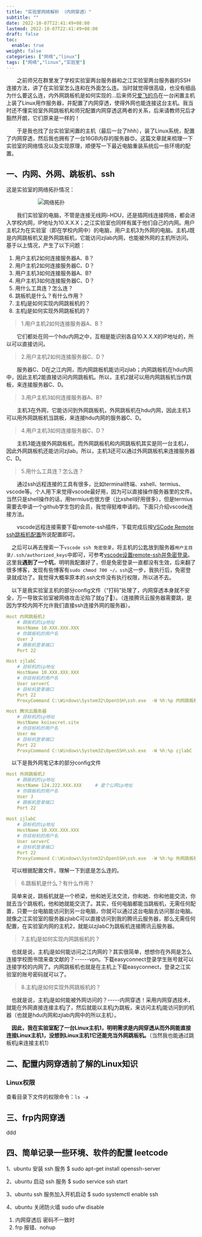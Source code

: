 ```yaml
---
title: "实验室网络解析 （内网穿透）"
subtitle: ""
date: 2022-10-07T22:41:49+08:00
lastmod: 2022-10-07T22:41:49+08:00
draft: false
toc:
  enable: true
weight: false
categories: ["网络","linux"]
tags: ["网络","linux","实验室"]
---
```


&emsp;&emsp;之前师兄在群里发了学校实验室两台服务器和之江实验室两台服务器的SSH连接方法，讲了在实验室怎么连和在外面怎么连。当时就觉得很高级，也没有细品为什么要这么连，内外网跳板机是如何实现的...后来师兄[爱飞的鸟](https://blog.aflybird.cn/)在一台闲置主机上装了Linux用作服务器，并配置了内网穿透，使得外网也能连接这台主机。我当时还不懂实验室外网跳板机和师兄配置内网穿透这两者的关系，后来请教师兄后才豁然开朗，它们原来是一样的！


&emsp;&emsp;于是我也找了台实验室闲置的主机（最后一台了hhh），装了Linux系统，配置了内网穿透，然后我也拥有了一台16GB内存的服务器😍。这篇文章就来梳理一下实验室的网络情况以及实现原理，顺便写一下最近电脑重装系统后一些环境的配置。

## 一、内网、外网、跳板机、ssh

这是实验室的网络拓扑情况：

&emsp;&emsp;&emsp;&emsp;&emsp;&emsp;![网络拓扑](/实验室网络解析（内网穿透）/a.png)

&emsp;&emsp;我们实验室的电脑，不管是连接无线网i-HDU，还是插网线连接网络，都会进入学校内网，IP地址为10.X.X.X；之江实验室也同样有属于他们自己的内网。用户主机2为在实验室（即在学校内网中）的电脑，用户主机3为外网的电脑。主机J既是内网跳板机又是外网跳板机，它能访问zjlab内网，也能被外网的主机所访问。基于以上情况，产生了以下问题：

1. 用户主机2如何连接服务器A、B？
2. 用户主机2如何连接服务器C、D？
3. 用户主机3如何连接服务器A、B?
4. 用户主机3如何连接服务器C、D？
5. 用什么工具连？怎么连？
6. 跳板机是什么？有什么作用？
7. 主机j是如何实现内网跳板机的？
8. 主机j是如何实现外网跳板机的？

> 1.用户主机2如何连接服务器A、B？

&emsp;&emsp;它们都处在同一个hdu内网之中，互相是能识别各自10.X.X.X的IP地址的，所以可以直接访问。

> 2.用户主机2如何连接服务器C、D？

&emsp;&emsp;服务器C、D在之江内网，而内网跳板机能访问zjlab；内网跳板机在hdu内网中，因此主机2能直接访问内网跳板机。所以，主机2就可以用内网跳板机当作跳板，来连接服务器C、D。

> 3.用户主机3如何连接服务器A、B?

&emsp;&emsp;主机3在外网，它能访问到外网跳板机，外网跳板机在hdu内网，因此主机3可以用外网跳板机当跳板，来连接hdu内网的服务器C、D。

> 4.用户主机3如何连接服务器C、D？

&emsp;&emsp;主机3能连接外网跳板机，而外网跳板机和内网跳板机其实是同一台主机J，因此外网跳板机还能访问zjlab。所以，主机3还可以通过外网跳板机来连接服务器C、D。

> 5.用什么工具连？怎么连？

&emsp;&emsp;通过ssh远程连接的工具有很多，比如terminal终端、xshell、termius、vscode等。个人用下来觉得vscode最好用，因为可以直接操作服务器里的文件。当然只是shell操作的话，用termius也很方便（比xshell好用很多），但是termius需要去申请一个github学生包的会员，我觉得挺难申请的。下面只介绍vscode连接方法。

&emsp;&emsp;vscode远程连接需要下载remote-ssh插件，下载完成后按[VSCode Remote ssh跳板机配置](https://zhuanlan.zhihu.com/p/103578899)所说配置即可。

&emsp;之后可以再去搜索一下`vscode ssh 免密登录`，将主机的公匙放到服务器`用户主目录/.ssh/authorized_keys`中即可，可参考[vscode设置remote-ssh并免密登录](https://blog.csdn.net/weixin_42397613/article/details/114983147)。这里我**遇到了一个坑**，明明我配置好了，但是免密登录一直都没有生效，后来翻了很多博客，发现有些博客有`sudo chmod 700 ~/。ssh`这一步，我执行后，免密登录就成功了。我觉得大概率原本的.ssh文件没有执行权限，所以进不去。

&emsp;以下是我实验室主机的部分config文件（“打码”处理了，内网穿透本身就不安全，万一导致实验室被网络攻击沦陷了就g了🤡）。（连接腾讯云服务器需要跳，是因为学校内网不允许我们直接ssh连接外网的服务器）。

```yml
Host 内网跳板机J
    # 跳板机的ip地址
    HostName 10.XXX.XXX.XXX
    # 你跳板机的用户名
    User J
    # 跳板机登录端口 
    Port 22

Host zjlabC    
    # 目标机的ip地址
    HostName 10.XXX.XXX.XXX
    # 你目标机的用户名
    User serverC
    # 目标机登录端口 
    Port 22
    ProxyCommand C:\Windows\System32\OpenSSH\ssh.exe  -W %h:%p 内网跳板机J

Host 腾讯云服务器
    # 目标机的ip地址
    HostName koisecret.site
    # 你目标机的用户名
    User me
    # 目标机登录端口 
    Port 22
    ProxyCommand C:\Windows\System32\OpenSSH\ssh.exe  -W %h:%p zjlabC
```

&emsp;以下是我外网笔记本的部分config文件

```yml
Host 外网跳板机J
    # 跳板机的ip地址
    HostName 124.222.XXX.XXX     # 是个公网ip地址
    # 你跳板机的用户名
    User J
    # 跳板机登录端口 
    Port 22
    
Host zjlabC    
    # 目标机的ip地址
    HostName 10.XXX.XXX.XXX
    # 你目标机的用户名
    User serverC
    # 目标机登录端口 
    Port 22
    ProxyCommand C:\Windows\System32\OpenSSH\ssh.exe  -W %h:%p 外网跳板机J
```

&emsp;可以根据配置文件，理解一下到底是怎么连的。

> 6.跳板机是什么？有什么作用？

&emsp;简单来说，跳板机就是一个桥梁，他和她无法交流，你和她、你和他能交流，你就去当个跳板机，他和她就能交流了。其实，任何电脑都能当跳板机，无需任何配置，只要一台电脑能访问到另一台电脑，你就可以通过这台电脑去访问那台电脑。就像之江实验室的服务器zjlabC可以直接访问到我的腾讯云服务器，那么无需任何配置，在实验室内网的主机2，就能以zjlabC为跳板机连接腾讯云服务器。

> 7.主机j是如何实现内网跳板机的？

&emsp;也就是说，主机j是如何能访问之江内网的？其实很简单，想想你在外网是怎么连接学校图书馆来查文献的？------vpn。下载easyconnect登录学生账号就可以连接学校的内网了。内网跳板机也就是在主机上下载easyconnect，登录之江实验室的账号密码就可以了。

> 8.主机j是如何实现外网跳板机的？

&emsp;也就是说，主机j是如何能被外网访问的？-----内网穿透！采用内网穿透技术，就能在外网直接连接主机j了，然后就能以主机j为跳板，来访问主机j能访问到的机器（也就是hdu内网和zjlab内网中的所以主机）。

**&emsp;因此，我在实验室配了一台Linux主机1，明明需求是内网穿透从而外网能直接连接Linux主机1，没想到Linux主机1它还能充当外网跳板机。**（当然我也能通过跳板机j来连接主机1）



##  二、配置内网穿透前了解的Linux知识

### Linux权限

查看目录下文件的权限命令：`ls -a`



















## 三、frp内网穿透

ddd

## 四、简单记录一些环境、软件的配置 leetcode

1、ubuntu 安装 ssh 服务
$ sudo apt-get install openssh-server

2、ubuntu 启动 ssh 服务
$ sudo service ssh start

3、ubuntu ssh 服务加入开机启动
$ sudo systemctl enable ssh

4、ubuntu 关闭防火墙
sudo ufw disable





1. 内网穿透后 密码不一致时
2. frp 报错、nohup





